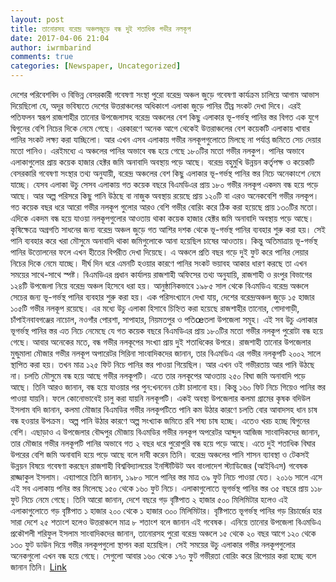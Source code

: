 ```yaml
---
layout: post
title: তানোরসহ বরেন্দ্র অঞ্চলজুড়ে বন্ধ দুই শতাধিক গভীর নলকূপ
date: 2017-04-06 21:04
author: iwrmbarind
comments: true
categories: [Newspaper, Uncategorized]
---
```

<div id="stcpDiv">দেশের পরিবেশবিদ ও বিভিন্ন বেসরকারী গবেষণা সংস্থা পুরো বরেন্দ্র অঞ্চল জুড়ে গবেষণা কার্যক্রম চালিয়ে আগাম আভাস দিয়েছিলো যে, অদূর ভবিষ্যতে দেশের উত্তরাঞ্চলের অধিকাংশ এলাকা জুড়ে পানির তীব্র সংকট দেখা দিবে। এরই পতিফলন স্বরূপ রাজশাহীর তানোর উপজেলাসহ বরেন্দ্র অঞ্চলের বেশ কিছু এলাকার ভূ-গর্ভস্থ পানির স্তর বিগত এক যুগে দ্বিগুনের বেশি নিচের দিকে নেমে গেছে। এরকারণে অনেক আগে থেকেই উত্তরাঞ্চলের বেশ কয়েকটি এলাকায় খাবার পানির সংকট লক্ষ্য করা যাচ্ছিলো। আর এখন এসব এলাকায় গভীর নলকূপগুলোতে মিলছে না পর্যাপ্ত জমিতে সেচ দেয়ার মতো পানিও। এরইমধ্যে এ অঞ্চলের পানির অভাবে বন্ধ হয়ে গেছে ১৮০টির মতো গভীর নলকুপ। পানির অভাবে এলাকাগুলোর প্রায় কয়েক হাজার হেক্টর জমি অনাবাদি অবস্থায় পড়ে আছে।
বরেন্দ্র বহুমুখি উন্নয়ন কর্তৃপক্ষ ও কয়েকটি বেসরকারি গবেষণা সংস্থার তথ্য অনুযায়ী, বরেন্দ্র অঞ্চলের বেশ কিছু এলাকার ভূ-গর্ভস্থ পানির স্তর নিচে অনেকাংশে নেমে যাচ্ছে। যেসব এলাকা উচু সেসব এলাকায় গত কয়েক বছরে বিএমডিএর প্রায় ১৮০ গভীর নলকূপ একদম বন্ধ হয়ে পড়ে আছে। আর অল্প পরিসরে কিছু পানি উঠছে বা নাজুক অবস্থায় রয়েছে প্রায় ১২০টি বা এরও অনেকবেশি গভীর নলকূপ। গত কয়েক বছর ধরে আরো গভীর নলকূপ গুলোর আরও বেশি গভীর বোরিং করে ঠিক করা হয়েছে প্রায় ১৩০টির মতো।
এদিকে একদম বন্ধ হয়ে যাওয়া নলকূপগুলোর আওতায় থাকা কয়েক হাজার হেক্টর জমি অনাবাদি অবস্থায় পড়ে আছে। কৃষিক্ষেত্রে অগ্রগতি সাধনের জন্য বরেন্দ্র অঞ্চল জুড়ে গত আশির দশক থেকে ভূ-গর্ভস্থ পানির ব্যবহার শুরু করা হয়। সেই পানি ব্যবহার করে খরা মৌসুমে অনাবাদি থাকা জমিগুলোকে আনা হয়েছিল চাষের আওতায়। কিন্তু অতিমাত্রায় ভূ-গর্ভস্থ পানির উত্তোলনের ফলে এখন হীতের বিপরীত দেখা দিয়েছে। এ অঞ্চলে প্রতি বছর গড়ে দুই ফুট করে পানির লেয়ার নিচের দিকে নেমে যাচ্ছে। দীর্ঘ দিন ধরে এমনটি হওয়ার কারণে পানির সংকট ভয়াবহ আকার ধারণ করছে তা এখন সময়ের সাথে-সাথে স্পষ্ট।
বিএমডিএর প্রধান কার্যালয় রাজশাহী অফিসের তথ্য অনুযায়ি, রাজশাহী ও রংপুর বিভাগের ১২৪টি উপজেলা নিয়ে বরেন্দ্র অঞ্চল হিসেবে ধরা হয়। আনুষ্ঠানিকভাবে ১৯৮৫ সাল থেকে বিএমডিএ বরেন্দ্র অঞ্চলে সেচের জন্য ভূ-গর্ভস্থ পানির ব্যবহার শুরু করা হয়।
এক পরিসংখ্যানে দেখা যায়, দেশের বরেন্দ্রঅঞ্চল জুড়ে ১৫ হাজার ১০৫টি গভীর নলকূপ রয়েছে। এর মধ্যে উচু এলাকা হিসাবে চিহ্নিত করা হয়েছে রাজশাহীর তানোর, গোদাগাড়ী, চাঁপাইনবাবগঞ্জের নাচোল, নওগাঁর পোরশা, সাপাহার, নিয়মতপুর ও পতিœতলা উপজেলা সমূহ। এই সব উচু এলাকার ভূগর্ভস্থ পানির স্তর এত নিচে নেমেছে যে গত কয়েক বছরে বিএমডিএর প্রায় ১৮০টির মতো গভীর নলকূপ পুরোটা বন্ধ হয়ে গেছে। আবার অনেকের মতে, বন্ধ গভীর নলকূপের সংখ্যা প্রায় দুই শতাধিকের উপরে।
রাজশাহী তানোর উপজেলার মুন্ডুমালা মৌজার গভীর নলকূপ অপারেটর সিরিনা সাংবাদিকদের জানান, তার বিএমডিএ এর গভীর নলকূপটি ২০০২ সালে স্থাপিত করা হয়। তখন মাত্র ১২৫ ফিট নিচে পানির স্তর পাওয়া গিয়েছিল। আর এখন ওই গভীরতায় আর পানি উঠছে না। চলতি মৌসুমে বন্ধ হয়ে আছে গভীর নলকূপটি। এতে তার নলকূপের আওতায় ২৫০ বিঘা জমি অনাবাদি পড়ে আছে। তিনি আরও জানান, বন্ধ হয়ে যাওয়ার পর পুন:খননেন চেষ্টা চালানো হয়। কিন্তু ১৬০ ফিট নিচে গিয়েও পানির স্তর পাওয়া যায়নি। ফলে কোনোভাবেই চালু করা যায়নি নলকূপটি।
একই অবস্থা উপজেলার কলমা গ্রামের কৃষক বদিউল ইসলাম বদি জানান, কলমা মৌজার বিএমডির গভীর নলকূপটিতে পানি কম উঠার কারণে চলতি বোর আবাদসহ ধান চাষ বন্ধ হওয়ার উপক্রম। অল্প পানি উঠার কারণে অল্প সংখ্যাক জমিতে রবি শষ্য চাষ হচ্ছে। এতেও খরচ হচ্ছে দ্বিগুনের বেশি।
এছাড়াও এ উপজেলার বৌদ্দপুর মৌজায় বিএমডির গভীর নলকূপ অপরেটর আব্দুল আজিজ সাংবাদিকদের জানান, তার মৌজার গভীর নলকূপটি পানির অভাবে গত ২ বছর ধরে পুরোপুরি বন্ধ হয়ে পড়ে আছে। এতে দুই শতাধিক বিঘার উপরের বেশি জমি অনাবাদি হয়ে পড়ে আছে বলে দাবী করেন তিনি।
বরেন্দ্র অঞ্চলের পানি শাসন ব্যাবস্থা ও টেকসই উন্নয়ন বিষয়ে গবেষণা করছেন রাজশাহী বিশ্ববিদ্যালয়ের ইনস্টিটিউট অব বাংলাদেশ স্ট্যাডিজের (আইবিএস) গবেষক রাজ্জাকুল ইসলাম। এব্যাপারে তিনি জানান, ১৯৮০ সালে পানির স্তর মাত্র ৩৯ ফুট নিচে পাওয়া যেত। ২০১৬ সালে এসে এই সব এলাকায় পনির স্তর মিলেছে ১৫০ থেকে ১৬০ ফুট নিচে। এলাকাগুলোতে ভূগর্ভস্থ পানির স্তর ৩৫ বছরে প্রায় ১১৮ ফুট নিচে নেমে গেছে।
তিনি আরো জানান, দেশে বছরে গড় বৃষ্টিপাত ২ হাজার ৫০০ মিলিমিটার হলেও এই এলাকাগুলোতে গড় বৃষ্টিপাত ১ হাজার ২০০ থেকে ১ হাজার ৩০০ মিলিমিটার। বৃষ্টিপাতে ভূগর্ভস্থ পানির গড় রিচার্জের হার সারা দেশে ২৫ শতাংশ হলেও উত্তরাঞ্চলে মাত্র ৮ শতাংশ বলে জানান এই গবেষক।
এনিয়ে তানোর উপজেলা বিএমডিএ প্রকৌশলী শরিফুল ইসলাম সাংবাদিকদের জানান, তানোরসহ পুরো বরেন্দ্র অঞ্চলে ১৫ থেকে ২০ বছর আগে ১২০ থেকে ১৩০ ফুট ডাউন দিয়ে গভীর নলকূপগুলো স্থাপন করা হয়েছিল। সেই সময়ের উচু এলাকার গভীর নলকূপগুলোর অনেকগুলো এখন বন্ধ হয়ে গেছে। সেগুলো আবার ১৬০ থেকে ১৭০ ফুট গভীরতা বোরিং করে রিপেয়ার করা হচ্ছে বলে জানান তিনি।
<a href="http://bhorer-dak.com/2016/04/09/44190.php">Link</a></div>
